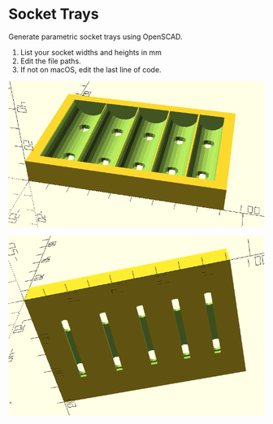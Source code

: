 # Socket Trays
Generate parametric socket trays using OpenSCAD.

1. List your socket widths and heights in mm
2. Edit the file paths.
3. If not on macOS, edit the last line of code.

![Screenshot 1](screenshot1.png)

![Screenshot 2](screenshot2.png)
